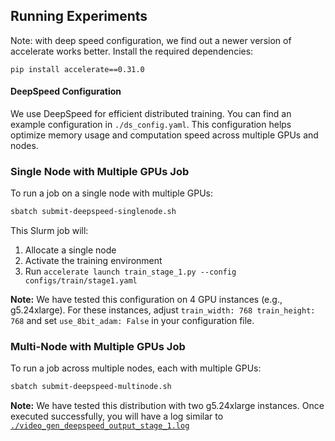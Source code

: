 ## Running Experiments


Note: with deep speed configuration, we find out a newer version of accelerate works better. 
Install the required dependencies:
   ```
   pip install accelerate==0.31.0
   ```

#### DeepSpeed Configuration

We use DeepSpeed for efficient distributed training. You can find an example configuration in `./ds_config.yaml`. This configuration helps optimize memory usage and computation speed across multiple GPUs and nodes.

### Single Node with Multiple GPUs Job

To run a job on a single node with multiple GPUs:

```bash
sbatch submit-deepspeed-singlenode.sh
```

This Slurm job will:
1. Allocate a single node
2. Activate the training environment
3. Run `accelerate launch train_stage_1.py --config configs/train/stage1.yaml`

**Note:** We have tested this configuration on 4 GPU instances (e.g., g5.24xlarge). For these instances, adjust `train_width: 768 train_height: 768` and set `use_8bit_adam: False` in your configuration file.

### Multi-Node with Multiple GPUs Job

To run a job across multiple nodes, each with multiple GPUs:

```bash
sbatch submit-deepspeed-multinode.sh
```

**Note:** We have tested this distribution with two g5.24xlarge instances. Once executed successfully, you will have a log similar to  [`./video_gen_deepspeed_output_stage_1.log`](./video_gen_deepspeed_output_stage_1.log)

